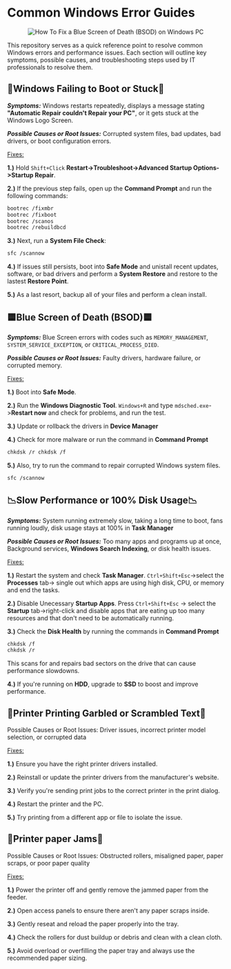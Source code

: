 <h1>Common Windows Error Guides</h1>
<p align="center">
<img src="https://www.securedatarecovery.com/Media/blog/2024/blue-screen-of-death-laptop.webp" alt="How To Fix a Blue Screen of Death (BSOD) on Windows PC"/>
</p>

This repository serves as a quick reference point to resolve common Windows errors and performance issues. Each section will outline key symptoms, possible causes, and troubleshooting steps used by IT professionals to resolve them.

<h2>🥾Windows Failing to Boot or Stuck🥾</h2>  

***Symptoms:*** Windows restarts repeatedly, displays a message stating **"Automatic Repair couldn't Repair your PC"**, or it gets stuck at the Windows Logo Screen.    

***Possible Causes or Root Issues:*** Corrupted system files, bad updates, bad drivers, or boot configuration errors.


<ins>Fixes:</ins> 

**1.)** Hold `Shift+Click` **Restart->Troubleshoot->Advanced Startup Options->Startup Repair**.

**2.)** If the previous step fails, open up the **Command Prompt** and run the following commands:

```bash
bootrec /fixmbr  
bootrec /fixboot  
bootrec /scanos  
bootrec /rebuildbcd
```

**3.)** Next, run a **System File Check**: 

```bash
sfc /scannow
```
**4.)** If issues still persists, boot into **Safe Mode** and unistall recent updates, software, or bad drivers and perform a **System Restore** and restore to the lastest **Restore Point**. 

**5.)** As a last resort, backup all of your files and perform a clean install.

<h2>🟦Blue Screen of Death (BSOD)🟦</h2>  

***Symptoms:*** Blue Screen errors with codes such as `MEMORY_MANAGEMENT`, `SYSTEM_SERVICE_EXCEPTION`, or `CRITICAL_PROCESS_DIED`.

***Possible Causes or Root Issues:*** Faulty drivers, hardware failure, or corrupted memory.  

<ins>Fixes:</ins> 

**1.)** Boot into **Safe Mode**.  

**2.)** Run the **Windows Diagnostic Tool**. `Windows+R` and type `mdsched.exe`->**Restart now** and check for problems, and run the test.

**3.)** Update or rollback the drivers in **Device Manager**

**4.)** Check for more malware or run the command in **Command Prompt** 
```bash
chkdsk /r chkdsk /f
```


**5.)** Also, try to run the command to repair corrupted Windows system files.
```bash
sfc /scannow
```

<h2>📉Slow Performance or 100% Disk Usage📉</h2>  

***Symptoms:*** System running extremely slow, taking a long time to boot, fans running loudly, disk usage stays at 100% in **Task Manager** 

***Possible Causes or Root Issues:*** Too many apps and programs up at once, Background services, **Windows Search Indexing**, or disk health issues.


<ins>Fixes:</ins> 

**1.)** Restart the system and check **Task Manager**. `Ctrl+Shift+Esc`->select the **Processes** tab-> single out which apps are using high disk, CPU, or memory and end the tasks. 

**2.)** Disable Unecessary **Startup Apps**. Press `Ctrl+Shift+Esc` -> select the **Startup** tab->right-click and disable apps that are eating up too many resources and that don't need to be automatically running. 

**3.)** Check the **Disk Health** by running the commands in **Command Prompt**
```bash
chkdsk /f
chkdsk /r
```
This scans for and repairs bad sectors on the drive that can cause performance slowdowns.

**4.)** If you're running on **HDD**, upgrade to **SSD** to boost and improve performance. 

 <h2>🔡Printer Printing Garbled or Scrambled Text🔡</h2>

Possible Causes or Root Issues: Driver issues, incorrect printer model selection, or corrupted data


<ins>Fixes:</ins> 

**1.)** Ensure you have the right printer drivers installed.

**2.)** Reinstall or update the printer drivers from the manufacturer's website.

**3.)** Verify you're sending print jobs to the correct printer in the print dialog.

**4.)** Restart the printer and the PC.

**5.)** Try printing from a different app or file to isolate the issue. 

 <h2>📄Printer paper Jams📄</h2>

Possible Causes or Root Issues: Obstructed rollers, misaligned paper, paper scraps, or poor paper quality

<ins>Fixes:</ins> 

**1.)** Power the printer off and gently remove the jammed paper from the feeder.

**2.)** Open access panels to ensure there aren't any paper scraps inside.

**3.)** Gently reseat and reload the paper properly into the tray.

**4.)** Check the rollers for dust buildup or debris and clean with a clean cloth.

**5.)** Avoid overload or overfilling the paper tray and always use the recommended paper sizing. 
